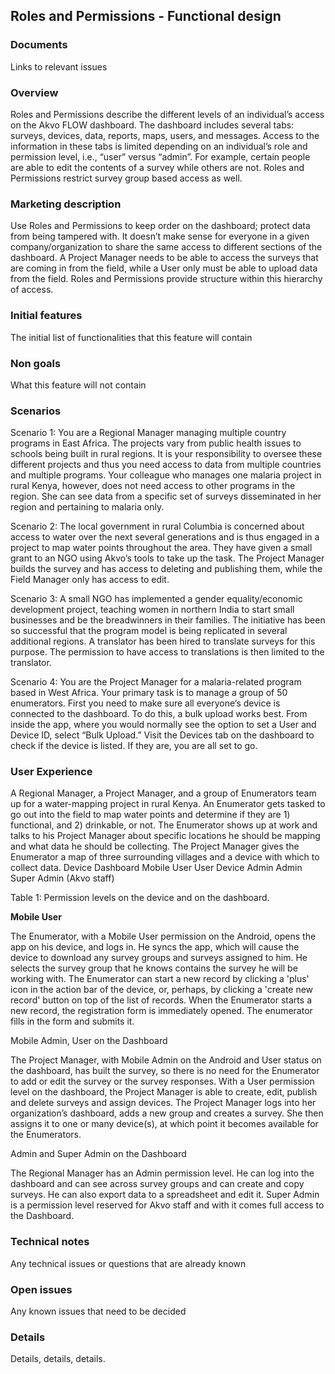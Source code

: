 Roles and Permissions - Functional design
-------------

### Documents
Links to relevant issues

### Overview

Roles and Permissions describe the different levels of an individual’s access on the Akvo FLOW dashboard.  The dashboard includes several tabs: surveys, devices, data, reports, maps, users, and messages.  Access to the information in these tabs is limited depending on an individual’s role and permission level, i.e., “user” versus “admin”.  For example, certain people are able to edit the contents of a survey while others are not.  Roles and Permissions restrict survey group based access as well.

### Marketing description

Use Roles and Permissions to keep order on the dashboard; protect data from being tampered with.  It doesn’t make sense for everyone in a given company/organization to share the same access to different sections of the dashboard.  A Project Manager needs to be able to access the surveys that are coming in from the field, while a User only must be able to upload data from the field.  Roles and Permissions provide structure within this hierarchy of access.

### Initial features
The initial list of functionalities that this feature will contain

### Non goals
What this feature will not contain

### Scenarios

Scenario 1:  You are a Regional Manager managing multiple country programs in East Africa.  The projects vary from public health issues to schools being built in rural regions.  It is your responsibility to oversee these different projects and thus you need access to data from multiple countries and multiple programs.  Your colleague who manages one malaria project in rural Kenya, however, does not need access to other programs in the region.  She can see data from a specific set of surveys disseminated in her region and pertaining to malaria only.

Scenario 2:  The local government in rural Columbia is concerned about access to water over the next several generations and is thus engaged in a project to map water points throughout the area.  They have given a small grant to an NGO using Akvo’s tools to take up the task.  The Project Manager builds the survey and has access to deleting and publishing them, while the Field Manager only has access to edit.

Scenario 3:  A small NGO has implemented a gender equality/economic development project, teaching women in northern India to start small businesses and be the breadwinners in their families.  The initiative has been so successful that the program model is being replicated in several additional regions.  A translator has been hired to translate surveys for this purpose.   The permission to have access to translations is then limited to the translator.

Scenario 4:  You are the Project Manager for a malaria-related program based in West Africa.  Your primary task is to manage a group of 50 enumerators.  First you need to make sure all everyone’s device is connected to the dashboard.  To do this, a bulk upload works best.  From inside the app, where you would normally see the option to set a User and Device ID, select “Bulk Upload.”  Visit the Devices tab on the dashboard to check if the device is listed.  If they are, you are all set to go.

### User Experience 

A Regional Manager, a Project Manager, and a group of Enumerators team up for a water-mapping project in rural Kenya.  An Enumerator gets tasked to go out into the field to map water points and determine if they are 1) functional, and 2) drinkable, or not.  The Enumerator shows up at work and talks to his Project Manager about specific locations he should be mapping and what data he should be collecting. The Project Manager gives the Enumerator a map of three surrounding villages and a device with which to collect data. 
Device	Dashboard
Mobile User	User
Device Admin	Admin
	Super Admin (Akvo staff)

Table 1: Permission levels on the device and on the dashboard.

**Mobile User**

The Enumerator, with a Mobile User permission on the Android, opens the app on his device, and logs in.  He syncs the app, which will cause the device to download any survey groups and surveys assigned to him.  He selects the survey group that he knows contains the survey he will be working with.  The Enumerator can start a new record by clicking a 'plus' icon in the action bar of the device, or, perhaps, by clicking a 'create new record' button on top of the list of records.  When the Enumerator starts a new record, the registration form is immediately opened.  The enumerator fills in the form and submits it. 

Mobile Admin, User on the Dashboard

The Project Manager, with Mobile Admin on the Android and User status on the dashboard, has built the survey, so there is no need for the Enumerator to add or edit the survey or the survey responses.  With a User permission level on the dashboard, the Project Manager is able to create, edit, publish and delete surveys and assign devices.  The Project Manager logs into her organization’s dashboard, adds a new group and creates a survey.  She then assigns it to one or many device(s), at which point it becomes available for the Enumerators.


Admin and Super Admin on the Dashboard

The Regional Manager has an Admin permission level.  He can log into the dashboard and can see across survey groups and can create and copy surveys.  He can also export data to a spreadsheet and edit it.  Super Admin is a permission level reserved for Akvo staff and with it comes full access to the Dashboard.

### Technical notes
Any technical issues or questions that are already known

### Open issues
Any known issues that need to be decided

### Details
Details, details, details.

